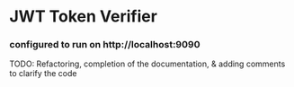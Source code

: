 # JWT Token Verifier

### configured to run on http://localhost:9090

TODO: Refactoring, completion of the documentation, & adding comments to clarify the code